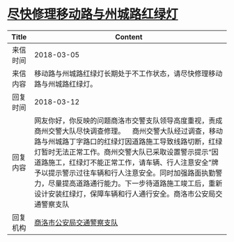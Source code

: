 # <a href="http://www.shangluo.gov.cn/zmhd/ldxxxx.jsp?urltype=leadermail.LeaderMailContentUrl&wbtreeid=1112&leadermailid=4573">尽快修理移动路与州城路红绿灯</a>
| Title |                                                                                                             Content                                                                                                              |
|:-----:|----------------------------------------------------------------------------------------------------------------------------------------------------------------------------------------------------------------------------------|
| 来信时间  | 2018-03-05                                                                                                                                                                                                                       |
| 来信内容  | 移动路与州城路红绿灯长期处于不工作状态，请尽快修理移动路与州城路红绿灯。                                                                                                                                                                                             |
| 回复时间  | 2018-03-12                                                                                                                                                                                                                       |
| 回复内容  | 网友你好，你反映的问题商洛市交警支队领导高度重视，责成商州交警大队尽快调查修理。    商州交警大队经过调查，移动路与州城路丁字路口的红绿灯因道路施工导致线路切断，红绿灯暂时无法正常工作。商州交警大队已采取设置警示提示“因道路施工，红绿灯不能正常工作，请车辆、行人注意安全”牌予以提示警示过往车辆和行人注意安全。同时加强路面执勤警力，尽量提高道路通行能力。下一步待道路施工竣工后，重新设计安装红绿灯，保障车辆和行人通行安全。商洛市公安局交通警察支队 |
| 回复机构  | <a href="../../category/agencies/商洛市公安局交通警察支队.md">商洛市公安局交通警察支队</a>                                                                                                                                                               |